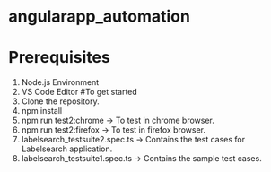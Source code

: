 # angularapp_automation
# Prerequisites 
1) Node.js Environment
2) VS Code Editor
#To get started
1) Clone the repository.
2) npm install
3) npm run test2:chrome -> To test in chrome browser.
4) npm run test2:firefox -> To test in firefox browser.
5) labelsearch_testsuite2.spec.ts -> Contains the test cases for Labelsearch application.
6) labelsearch_testsuite1.spec.ts -> Contains the sample test cases.
